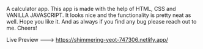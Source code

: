 A calculator app. This app is made with the help of HTML, CSS and VANILLA JAVASCRIPT. It looks nice and the functionality is pretty neat as well. Hope you like it. And as always if you find any bug please reach out to me. Cheers!

Live Preview ---> https://shimmering-yeot-747306.netlify.app/